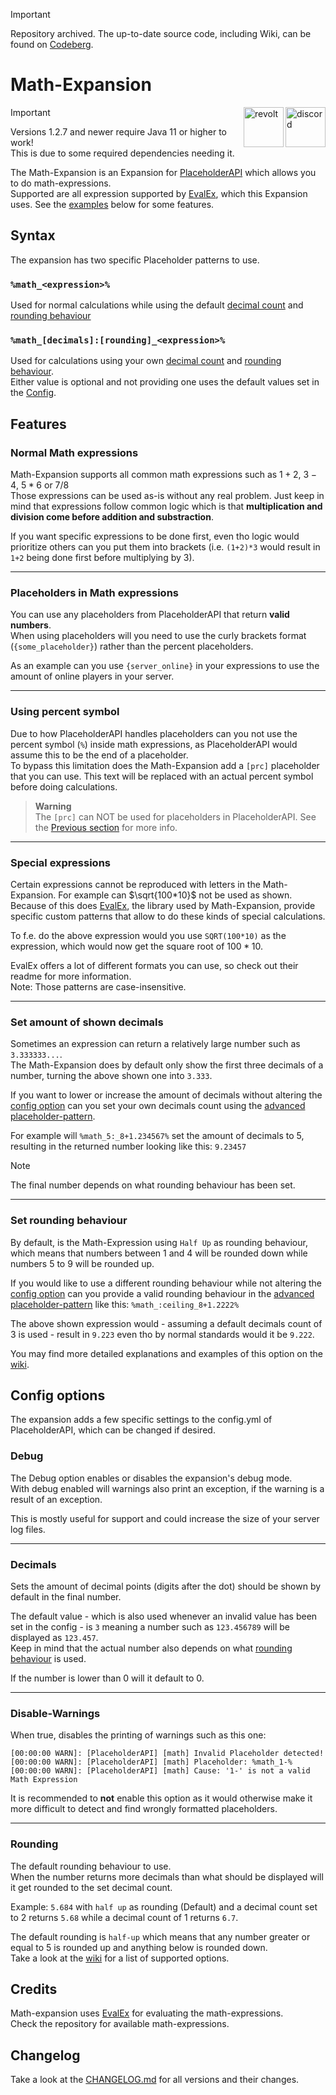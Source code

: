 > [!IMPORTANT]
> Repository archived. The up-to-date source code, including Wiki, can be found on [Codeberg](https://codeberg.org/Andre601/Math-Expansion).

[placeholderapi]: https://www.spigotmc.org/resources/6245/
[evalex]: https://github.com/uklimaschewski/EvalEx
[examples]: https://github.com/Andre601/Math-Expansion/wiki/Examples
[rounding]: https://github.com/Andre601/Math-Expansion/wiki/Config-options#rounding

[changelog]: https://github.com/Andre601/Math-Expansion/blob/master/CHANGELOG.md

# Math-Expansion

<a href="https://discord.gg/6dazXp6" target="_blank">
  <img alt="discord" src="https://cdn.jsdelivr.net/npm/@intergrav/devins-badges@2/assets/minimal/social/discord-singular_vector.svg" height="64" align="right">
</a>
<a href="https://app.revolt.chat/invite/74TpERXA" target="_blank">
  <img alt="revolt" src="https://cdn.jsdelivr.net/npm/@intergrav/devins-badges@2/assets/minimal/social/revolt-singular_vector.svg" height="64" align="right">
</a>

> [!IMPORTANT]  
> Versions 1.2.7 and newer require Java 11 or higher to work!  
> This is due to some required dependencies needing it.

The Math-Expansion is an Expansion for [PlaceholderAPI] which allows you to do math-expressions.  
Supported are all expression supported by [EvalEx], which this Expansion uses. See the [examples](#examples) below for some features.

## Syntax
The expansion has two specific Placeholder patterns to use.

### `%math_<expression>%`
Used for normal calculations while using the default [decimal count](#decimals) and [rounding behaviour](#rounding)

### `%math_[decimals]:[rounding]_<expression>%`
Used for calculations using your own [decimal count](#set-amount-of-shown-decimals) and [rounding behaviour](#set-rounding-behaviour).  
Either value is optional and not providing one uses the default values set in the [Config](#config-options).

## Features

### Normal Math expressions
Math-Expansion supports all common math expressions such as $1+2$, $3-4$, $5*6$ or $7/8$  
Those expressions can be used as-is without any real problem. Just keep in mind that expressions follow common logic which is that **multiplication and division come before addition and substraction**.

If you want specific expressions to be done first, even tho logic would prioritize others can you put them into brackets (i.e. `(1+2)*3` would result in `1+2` being done first before multiplying by 3).

----

### Placeholders in Math expressions
You can use any placeholders from PlaceholderAPI that return **valid numbers**.  
When using placeholders will you need to use the curly brackets format (`{some_placeholder}`) rather than the percent placeholders.

As an example can you use `{server_online}` in your expressions to use the amount of online players in your server.

----

### Using percent symbol
Due to how PlaceholderAPI handles placeholders can you not use the percent symbol (`%`) inside math expressions, as PlaceholderAPI would assume this to be the end of a placeholder.  
To bypass this limitation does the Math-Expansion add a `[prc]` placeholder that you can use. This text will be replaced with an actual percent symbol before doing calculations.

> **Warning**  
> The `[prc]` can NOT be used for placeholders in PlaceholderAPI. See the [Previous section](#placeholders-in-math-expressions) for more info.

----

### Special expressions
Certain expressions cannot be reproduced with letters in the Math-Expansion. For example can $\sqrt{100*10}$ not be used as shown.  
Because of this does [EvalEx][evalex], the library used by Math-Expansion, provide specific custom patterns that allow to do these kinds of special calculations.

To f.e. do the above expression would you use `SQRT(100*10)` as the expression, which would now get the square root of $100*10$.

EvalEx offers a lot of different formats you can use, so check out their readme for more information.  
Note: Those patterns are case-insensitive.

----

### Set amount of shown decimals
Sometimes an expression can return a relatively large number such as `3.333333...`.  
The Math-Expansion does by default only show the first three decimals of a number, turning the above shown one into `3.333`.

If you want to lower or increase the amount of decimals without altering the [config option](#decimals) can you set your own decimals count using the [advanced placeholder-pattern](#math_decimalsrounding_expression).

For example will `%math_5:_8+1.234567%` set the amount of decimals to 5, resulting in the returned number looking like this: `9.23457`

> [!NOTE]  
> The final number depends on what rounding behaviour has been set.

----

### Set rounding behaviour
By default, is the Math-Expression using `Half Up` as rounding behaviour, which means that numbers between 1 and 4 will be rounded down while numbers 5 to 9 will be rounded up.

If you would like to use a different rounding behaviour while not altering the [config option](#rounding) can you provide a valid rounding behaviour in the [advanced placeholder-pattern](#math_decimalsrounding_expression) like this: `%math_:ceiling_8+1.2222%`

The above shown expression would - assuming a default decimals count of 3 is used - result in `9.223` even tho by normal standards would it be `9.222`.

You may find more detailed explanations and examples of this option on the [wiki](https://github.com/Andre601/Math-Expansion/wiki/Config-options#rounding).

## Config options
The expansion adds a few specific settings to the config.yml of PlaceholderAPI, which can be changed if desired.

### Debug
The Debug option enables or disables the expansion's debug mode.  
With debug enabled will warnings also print an exception, if the warning is a result of an exception.

This is mostly useful for support and could increase the size of your server log files.

----

### Decimals
Sets the amount of decimal points (digits after the dot) should be shown by default in the final number.

The default value - which is also used whenever an invalid value has been set in the config - is `3` meaning a number such as `123.456789` will be displayed as `123.457`.  
Keep in mind that the actual number also depends on what [rounding behaviour](#rounding) is used.

If the number is lower than 0 will it default to 0.

----

### Disable-Warnings
When true, disables the printing of warnings such as this one:  
```
[00:00:00 WARN]: [PlaceholderAPI] [math] Invalid Placeholder detected!
[00:00:00 WARN]: [PlaceholderAPI] [math] Placeholder: %math_1-%
[00:00:00 WARN]: [PlaceholderAPI] [math] Cause: '1-' is not a valid Math Expression
```
It is recommended to **not** enable this option as it would otherwise make it more difficult to detect and find wrongly formatted placeholders.

----

### Rounding
The default rounding behaviour to use.  
When the number returns more decimals than what should be displayed will it get rounded to the set decimal count.

Example: `5.684` with `half up` as rounding (Default) and a decimal count set to 2 returns `5.68` while a decimal count of 1 returns `6.7`.

The default rounding is `half-up` which means that any number greater or equal to 5 is rounded up and anything below is rounded down.  
Take a look at the [wiki][rounding] for a list of supported options.

## Credits
Math-expansion uses [EvalEx] for evaluating the math-expressions.  
Check the repository for available math-expressions.

## Changelog
Take a look at the [CHANGELOG.md][changelog] for all versions and their changes.
